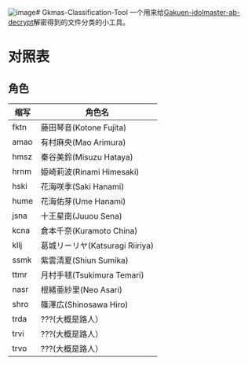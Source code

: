 ![image](https://github.com/user-attachments/assets/5efbd0b0-dad3-4d96-a1eb-203897162204)# Gkmas-Classification-Tool
一个用来给[Gakuen-idolmaster-ab-decrypt](https://github.com/nijinekoyo/Gakuen-idolmaster-ab-decrypt)解密得到的文件分类的小工具。

# 对照表
## 角色
| 缩写      | 角色名 |
| ----------- | ----------- |
| fktn      | 藤田琴音(Kotone Fujita)       |
| amao   | 有村麻央(Mao Arimura)        |
| hmsz   | 秦谷美鈴(Misuzu Hataya)        |
| hrnm   | 姫崎莉波(Rinami Himesaki)        |
| hski   | 花海咲季(Saki Hanami)        |
| hume   | 花海佑芽(Ume Hanami)        |
| jsna   | 十王星南(Juuou Sena)        |
| kcna   | 倉本千奈(Kuramoto China)        |
| kllj   | 葛城リーリヤ(Katsuragi Riiriya)        |
| ssmk   | 紫雲清夏(Shiun Sumika)        |
| ttmr   | 月村手毬(Tsukimura Temari)        |
| nasr   | 根緒亜紗里(Neo Asari)        |
| shro   | 篠澤広(Shinosawa Hiro)        |
| trda   | ???(大概是路人）        |
| trvi   | ???(大概是路人）        |
| trvo   | ???(大概是路人）        |
